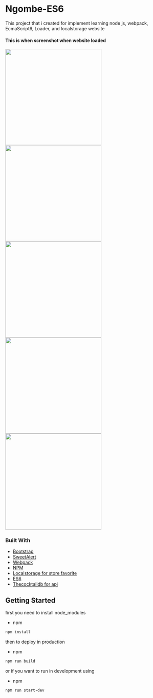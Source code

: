 # Ngombe-ES6  
This project that i created for implement learning node js, webpack, EcmaScript6, Loader, and localstorage website

#### This is when screenshot when website loaded
<img src="https://github.com/AnandaDwiprayoga/Ngombe-ES6/tree/master/screen/screen-first.png" style="width:300px" />
<img src="https://github.com/AnandaDwiprayoga/Ngombe-ES6/tree/master/screen/screen-category.png" style="width:300px" />
<img src="https://github.com/AnandaDwiprayoga/Ngombe-ES6/tree/master/screen/screen-search.png" style="width:300px" />
<img src="https://github.com/AnandaDwiprayoga/Ngombe-ES6/tree/master/screen/screen-detail.png" style="width:300px" />
<img src="https://github.com/AnandaDwiprayoga/Ngombe-ES6/tree/master/screen/screen-addfav.png" style="width:300px" />

### Built With
* [Bootstrap](https://getbootstrap.com)
* [SweetAlert](https://sweetalert2.github.io/)
* [Webpack](https://webpack.js.org/)
* [NPM](https://npmjs.com/)
* [Localstorage for store favorite](https://developer.mozilla.org/en-US/docs/Web/API/Window/localStorage)
* [ES6](http://es6-features.org/)
* [Thecocktaildb for api](https://www.thecocktaildb.com/api/json/v1/1/filter.php?c=Ordinary_Drink)

<!-- GETTING STARTED -->
## Getting Started

first you need to install node_modules
* npm
```sh
npm install
```
then to deploy in production
* npm
```sh
npm run build
```
or if you want to run in development using
* npm
```sh
npm run start-dev
```






